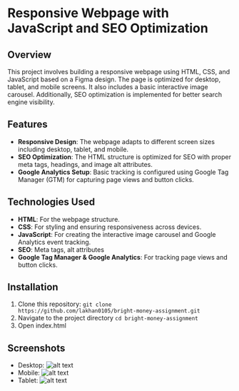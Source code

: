 # Responsive Webpage with JavaScript and SEO Optimization

## Overview

This project involves building a responsive webpage using HTML, CSS, and JavaScript based on a Figma design. The page is optimized for desktop, tablet, and mobile screens. It also includes a basic interactive image carousel. Additionally, SEO optimization is implemented for better search engine visibility.

## Features

- **Responsive Design**: The webpage adapts to different screen sizes including desktop, tablet, and mobile.
- **SEO Optimization**: The HTML structure is optimized for SEO with proper meta tags, headings, and image alt attributes.
- **Google Analytics Setup**: Basic tracking is configured using Google Tag Manager (GTM) for capturing page views and button clicks.

## Technologies Used

- **HTML**: For the webpage structure.
- **CSS**: For styling and ensuring responsiveness across devices.
- **JavaScript**: For creating the interactive image carousel and Google Analytics event tracking.
- **SEO**: Meta tags, alt attributes
- **Google Tag Manager & Google Analytics**: For tracking page views and button clicks.

## Installation

1. Clone this repository:
   `git clone https://github.com/lakhan0105/bright-money-assignment.git`
2. Navigate to the project directory
   `cd bright-money-assignment`
3. Open index.html

## Screenshots

- Desktop: ![alt text](Desktop-ss.png)
- Mobile: ![alt text](mobile.png)
- Tablet: ![alt text](tablet.png)
